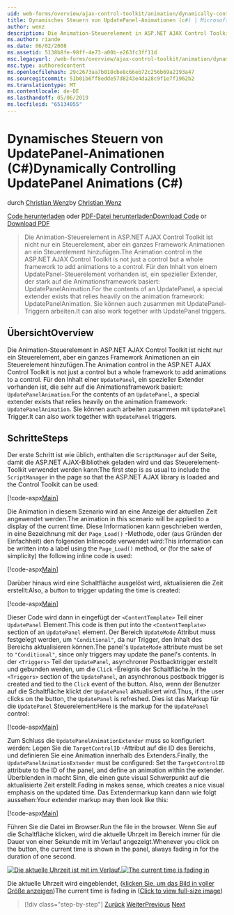 ```yaml
---
uid: web-forms/overview/ajax-control-toolkit/animation/dynamically-controlling-updatepanel-animations-cs
title: Dynamisches Steuern von UpdatePanel-Animationen (c#) | Microsoft-Dokumentation
author: wenz
description: Die Animation-Steuerelement in ASP.NET AJAX Control Toolkit ist nicht nur ein Steuerelement, aber ein ganzes Framework Animationen an ein Steuerelement hinzufügen. Für den Inhalt einer...
ms.author: riande
ms.date: 06/02/2008
ms.assetid: 5138b8fe-98ff-4e73-a00b-e263fc3ff11d
msc.legacyurl: /web-forms/overview/ajax-control-toolkit/animation/dynamically-controlling-updatepanel-animations-cs
msc.type: authoredcontent
ms.openlocfilehash: 29c2673aa7b018cbe8c66eb72c256b69a2193a47
ms.sourcegitcommit: 51b01b6ff8edde57d8243e4da28c9f1e7f1962b2
ms.translationtype: MT
ms.contentlocale: de-DE
ms.lasthandoff: 05/06/2019
ms.locfileid: "65134055"
---
```

# <a name="dynamically-controlling-updatepanel-animations-c"></a><span data-ttu-id="80690-104">Dynamisches Steuern von UpdatePanel-Animationen (C#)</span><span class="sxs-lookup"><span data-stu-id="80690-104">Dynamically Controlling UpdatePanel Animations (C#)</span></span>

<span data-ttu-id="80690-105">durch [Christian Wenz](https://github.com/wenz)</span><span class="sxs-lookup"><span data-stu-id="80690-105">by [Christian Wenz](https://github.com/wenz)</span></span>

<span data-ttu-id="80690-106">[Code herunterladen](http://download.microsoft.com/download/9/3/f/93f8daea-bebd-4821-833b-95205389c7d0/UpdatePanelAnimation2.cs.zip) oder [PDF-Datei herunterladen](http://download.microsoft.com/download/b/6/a/b6ae89ee-df69-4c87-9bfb-ad1eb2b23373/updatepanelanimation2CS.pdf)</span><span class="sxs-lookup"><span data-stu-id="80690-106">[Download Code](http://download.microsoft.com/download/9/3/f/93f8daea-bebd-4821-833b-95205389c7d0/UpdatePanelAnimation2.cs.zip) or [Download PDF](http://download.microsoft.com/download/b/6/a/b6ae89ee-df69-4c87-9bfb-ad1eb2b23373/updatepanelanimation2CS.pdf)</span></span>

> <span data-ttu-id="80690-107">Die Animation-Steuerelement in ASP.NET AJAX Control Toolkit ist nicht nur ein Steuerelement, aber ein ganzes Framework Animationen an ein Steuerelement hinzufügen.</span><span class="sxs-lookup"><span data-stu-id="80690-107">The Animation control in the ASP.NET AJAX Control Toolkit is not just a control but a whole framework to add animations to a control.</span></span> <span data-ttu-id="80690-108">Für den Inhalt von einem UpdatePanel-Steuerelement vorhanden ist, ein spezieller Extender, der stark auf die Animationsframework basiert: UpdatePanelAnimation.</span><span class="sxs-lookup"><span data-stu-id="80690-108">For the contents of an UpdatePanel, a special extender exists that relies heavily on the animation framework: UpdatePanelAnimation.</span></span> <span data-ttu-id="80690-109">Sie können auch zusammen mit UpdatePanel-Triggern arbeiten.</span><span class="sxs-lookup"><span data-stu-id="80690-109">It can also work together with UpdatePanel triggers.</span></span>

## <a name="overview"></a><span data-ttu-id="80690-110">Übersicht</span><span class="sxs-lookup"><span data-stu-id="80690-110">Overview</span></span>

<span data-ttu-id="80690-111">Die Animation-Steuerelement in ASP.NET AJAX Control Toolkit ist nicht nur ein Steuerelement, aber ein ganzes Framework Animationen an ein Steuerelement hinzufügen.</span><span class="sxs-lookup"><span data-stu-id="80690-111">The Animation control in the ASP.NET AJAX Control Toolkit is not just a control but a whole framework to add animations to a control.</span></span> <span data-ttu-id="80690-112">Für den Inhalt einer `UpdatePanel`, ein spezieller Extender vorhanden ist, die sehr auf die Animationsframework basiert: `UpdatePanelAnimation`.</span><span class="sxs-lookup"><span data-stu-id="80690-112">For the contents of an `UpdatePanel`, a special extender exists that relies heavily on the animation framework: `UpdatePanelAnimation`.</span></span> <span data-ttu-id="80690-113">Sie können auch arbeiten zusammen mit `UpdatePanel` Trigger.</span><span class="sxs-lookup"><span data-stu-id="80690-113">It can also work together with `UpdatePanel` triggers.</span></span>

## <a name="steps"></a><span data-ttu-id="80690-114">Schritte</span><span class="sxs-lookup"><span data-stu-id="80690-114">Steps</span></span>

<span data-ttu-id="80690-115">Der erste Schritt ist wie üblich, enthalten die `ScriptManager` auf der Seite, damit die ASP.NET AJAX-Bibliothek geladen wird und das Steuerelement-Toolkit verwendet werden kann:</span><span class="sxs-lookup"><span data-stu-id="80690-115">The first step is as usual to include the `ScriptManager` in the page so that the ASP.NET AJAX library is loaded and the Control Toolkit can be used:</span></span>

[!code-aspx[Main](dynamically-controlling-updatepanel-animations-cs/samples/sample1.aspx)]

<span data-ttu-id="80690-116">Die Animation in diesem Szenario wird an eine Anzeige der aktuellen Zeit angewendet werden.</span><span class="sxs-lookup"><span data-stu-id="80690-116">The animation in this scenario will be applied to a display of the current time.</span></span> <span data-ttu-id="80690-117">Diese Informationen kann geschrieben werden, in eine Bezeichnung mit der `Page_Load()` -Methode, oder (aus Gründen der Einfachheit) den folgenden Inlinecode verwendet wird:</span><span class="sxs-lookup"><span data-stu-id="80690-117">This information can be written into a label using the `Page_Load()` method, or (for the sake of simplicity) the following inline code is used:</span></span>

[!code-aspx[Main](dynamically-controlling-updatepanel-animations-cs/samples/sample2.aspx)]

<span data-ttu-id="80690-118">Darüber hinaus wird eine Schaltfläche ausgelöst wird, aktualisieren die Zeit erstellt:</span><span class="sxs-lookup"><span data-stu-id="80690-118">Also, a button to trigger updating the time is created:</span></span>

[!code-aspx[Main](dynamically-controlling-updatepanel-animations-cs/samples/sample3.aspx)]

<span data-ttu-id="80690-119">Dieser Code wird dann in eingefügt der `<ContentTemplate>` Teil einer `UpdatePanel` Element.</span><span class="sxs-lookup"><span data-stu-id="80690-119">This code is then put into the `<ContentTemplate>` section of an `UpdatePanel` element.</span></span> <span data-ttu-id="80690-120">Der Bereich `UpdateMode` Attribut muss festgelegt werden, um `"Conditional"`, da nur Trigger, den Inhalt des Bereichs aktualisieren können.</span><span class="sxs-lookup"><span data-stu-id="80690-120">The panel's `UpdateMode` attribute must be set to `"Conditional"`, since only triggers may update the panel's contents.</span></span> <span data-ttu-id="80690-121">In der `<Triggers>` Teil der `UpdatePanel`, asynchroner Postbacktrigger erstellt und gebunden werden, um die `Click` -Ereignis der Schaltfläche.</span><span class="sxs-lookup"><span data-stu-id="80690-121">In the `<Triggers>` section of the `UpdatePanel`, an asynchronous postback trigger is created and tied to the `Click` event of the button.</span></span> <span data-ttu-id="80690-122">Also, wenn der Benutzer auf die Schaltfläche klickt der `UpdatePanel` aktualisiert wird.</span><span class="sxs-lookup"><span data-stu-id="80690-122">Thus, if the user clicks on the button, the `UpdatePanel` is refreshed.</span></span> <span data-ttu-id="80690-123">Dies ist das Markup für die `UpdatePanel` Steuerelement:</span><span class="sxs-lookup"><span data-stu-id="80690-123">Here is the markup for the `UpdatePanel` control:</span></span>

[!code-aspx[Main](dynamically-controlling-updatepanel-animations-cs/samples/sample4.aspx)]

<span data-ttu-id="80690-124">Zum Schluss die `UpdatePanelAnimationExtender` muss so konfiguriert werden: Legen Sie die `TargetControlID` -Attribut auf die ID des Bereichs, und definieren Sie eine Animation innerhalb des Extenders.</span><span class="sxs-lookup"><span data-stu-id="80690-124">Finally, the `UpdatePanelAnimationExtender` must be configured: Set the `TargetControlID` attribute to the ID of the panel, and define an animation within the extender.</span></span> <span data-ttu-id="80690-125">Überblenden in macht Sinn, die einen gute visual Schwerpunkt auf die aktualisierte Zeit erstellt.</span><span class="sxs-lookup"><span data-stu-id="80690-125">Fading in makes sense, which creates a nice visual emphasis on the updated time.</span></span> <span data-ttu-id="80690-126">Das Extendermarkup kann dann wie folgt aussehen:</span><span class="sxs-lookup"><span data-stu-id="80690-126">Your extender markup may then look like this:</span></span>

[!code-aspx[Main](dynamically-controlling-updatepanel-animations-cs/samples/sample5.aspx)]

<span data-ttu-id="80690-127">Führen Sie die Datei im Browser.</span><span class="sxs-lookup"><span data-stu-id="80690-127">Run the file in the browser.</span></span> <span data-ttu-id="80690-128">Wenn Sie auf die Schaltfläche klicken, wird die aktuelle Uhrzeit im Bereich immer für die Dauer von einer Sekunde mit im Verlauf angezeigt.</span><span class="sxs-lookup"><span data-stu-id="80690-128">Whenever you click on the button, the current time is shown in the panel, always fading in for the duration of one second.</span></span>

<span data-ttu-id="80690-129">[![Die aktuelle Uhrzeit ist mit im Verlauf.](dynamically-controlling-updatepanel-animations-cs/_static/image2.png)](dynamically-controlling-updatepanel-animations-cs/_static/image1.png)</span><span class="sxs-lookup"><span data-stu-id="80690-129">[![The current time is fading in](dynamically-controlling-updatepanel-animations-cs/_static/image2.png)](dynamically-controlling-updatepanel-animations-cs/_static/image1.png)</span></span>

<span data-ttu-id="80690-130">Die aktuelle Uhrzeit wird eingeblendet, ([klicken Sie, um das Bild in voller Größe anzeigen](dynamically-controlling-updatepanel-animations-cs/_static/image3.png))</span><span class="sxs-lookup"><span data-stu-id="80690-130">The current time is fading in ([Click to view full-size image](dynamically-controlling-updatepanel-animations-cs/_static/image3.png))</span></span>

> [!div class="step-by-step"]
> <span data-ttu-id="80690-131">[Zurück](animating-an-updatepanel-control-cs.md)
> [Weiter](adding-animation-to-a-control-vb.md)</span><span class="sxs-lookup"><span data-stu-id="80690-131">[Previous](animating-an-updatepanel-control-cs.md)
[Next](adding-animation-to-a-control-vb.md)</span></span>
